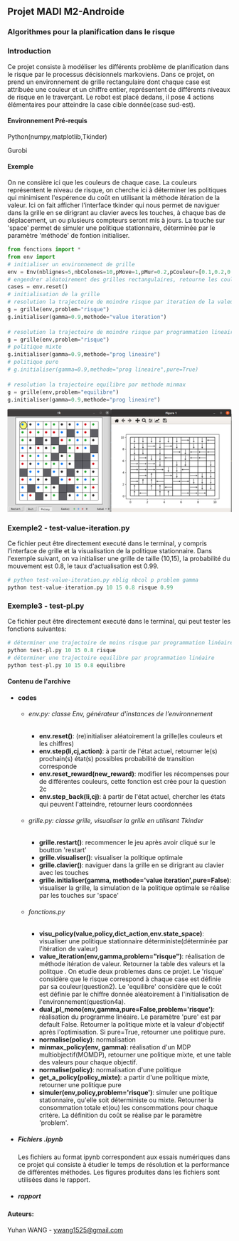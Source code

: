## Projet MADI M2-Androide
### Algorithmes pour la planification dans le risque
### Introduction
Ce projet consiste à modéliser les différents problème de planification dans le risque par le processus décisionnels markoviens. Dans ce projet, on prend un environnement de grille rectangulaire dont chaque case est attribuée une couleur et un chiffre entier, représentent de différents niveaux de risque en le traverçant. Le robot est placé dedans, il pose 4 actions élémentaires pour atteindre la case cible donnée(case sud-est).
#### Environnement Pré-requis

Python(numpy,matplotlib,Tkinder)

Gurobi

#### Exemple
On ne consière ici que les couleurs de chaque case. La couleurs représentent le niveau de risque, on cherche ici à déterminer les politiques qui minimisent l'espérence du coût en utilisant la méthode itération de la valeur. Ici on fait afficher l'interface tkinder qui nous permet de naviguer dans la grille en se dirigrant au clavier avecs les touches, à chaque bas de déplacement, un ou plusieurs compteurs seront mis à jours. La touche sur 'space' permet de simuler une politique stationnaire, déterminée par le paramètre 'méthode' de fontion initialiser.
```Python
from fonctions import *
from env import 
# initialiser un environnement de grille
env = Env(nblignes=5,nbColones=10,pMove=1,pMur=0.2,pCouleur=[0.1,0.2,0.3,0.4])
# engendrer aléatoirement des grilles rectangulaires, retourne les couleurs et les chiffres
cases = env.reset()
# initialisation de la grille
# resolution la trajectoire de moindre risque par iteration de la valeur
g = grille(env,problem="risque")
g.initialiser(gamma=0.9,methode="value iteration")

# resolution la trajectoire de moindre risque par programmation lineaire
g = grille(env,problem="risque")
# politique mixte
g.initialiser(gamma=0.9,methode="prog lineaire")
# politique pure
# g.initialiser(gamma=0.9,methode="prog lineaire",pure=True)

# resolution la trajectoire equilibre par methode minmax
g = grille(env,problem="equilibre")
g.initialiser(gamma=0.9,methode="prog lineaire")
```
![](https://github.com/yuhanWG/MADI/blob/master/images/2b-1.png)

### Exemple2 - test-value-iteration.py
Ce fichier peut être directement executé dans le terminal, y compris l'interface de grille et la visualisation de la politique stationnaire. Dans l'exemple suivant, on va initialiser une grille de taille (10,15), la probabilité du mouvement est 0.8, le taux d'actualisation est 0.99.
```Python
# python test-value-iteration.py nblig nbcol p problem gamma
python test-value-iteration.py 10 15 0.8 risque 0.99
```
### Exemple3 - test-pl.py
Ce fichier peut être directement executé dans le terminal, qui peut tester les fonctions suivantes: 
```Python
# déterminer une trajectoire de moins risque par programmation linéaire
python test-pl.py 10 15 0.8 risque
# déterminer une trajectoire equilibre par programmation linéaire
python test-pl.py 10 15 0.8 equilibre
```
#### Contenu de l'archive
* #### codes
    - ###### env.py: classe Env, générateur d'instances de l'environnement
        - **env.reset()**: (re)initialiser aléatoirement la grille(les couleurs et les chiffres)
        - **env.step(li,cj,action)**: à partir de l'état actuel, retourner le(s) prochain(s) état(s) possibles
        probabilité de transition corresponde
        - **env.reset_reward(new_reward)**: modifier les récompenses pour de différentes couleurs, cette fonction est crée pour la question 2c
        - **env.step_back(li,cj)**: à partir de l'état actuel, chercher les états qui peuvent l'atteindre, retourner leurs coordonnées
    - ###### grille.py: classe grille, visualiser la grille en utilisant Tkinder
        - **grille.restart()**: recommencer le jeu après avoir cliqué sur le boutton 'restart'
        - **grille.visualiser()**: visualiser la politique optimale
        - **grille.clavier()**: naviguer dans la grille en se dirigrant au clavier avec les touches
        - **grille.initialiser(gamma, methode='value iteration',pure=False)**: visualiser la grille, la simulation de la politique optimale se réalise par les touches sur 'space'
    - ###### fonctions.py
        - **visu_policy(value,policy,dict_action,env.state_space)**: visualiser une politique stationnaire déterministe(déterminée par l'itération de valeur)
        - **value_iteration(env,gamma,problem="risque")**: réalisation de méthode itération de valeur. Retourner la table des valeurs et la politque
        . On etudie deux problemes dans ce projet. Le 'risque' considère que le risque correspond à chaque case est définie par
        sa couleur(question2). Le 'equilibre' considère que le coût est définie par le chiffre donnée aléatoirement à l'initialisation
        de l'environnement(question4a).
        - **dual_pl_mono(env,gamma,pure=False,problem='risque')**: réalisation du programme linéaire. Le paramètre 'pure' est par default False.
        Retourner la politique mixte et la valeur d'objectif après l'optimisation. Si pure=True, retourner une politique pure.
        - **normalise(policy)**: normalisation
        - **minmax_policy(env, gamma)**: réalisation d'un MDP multiobjectif(MOMDP), retourner une politique mixte, et une table des valeurs pour chaque objectif. 
        - **normalise(policy)**: normalisation d'une politique
        - **get_a_policy(policy_mixte)**: a partir d'une politique mixte, retourner une politique pure
        - **simuler(env,policy,problem='risque')**: simuler une politique stationnaire, qu'elle soit déterministe ou mixte. Retourner
        la consommation totale et(ou) les consommations pour chaque critère. La définition du coût se réalise par le paramètre
        'problem'.

- ##### Fichiers .ipynb
    Les fichiers au format ipynb correspondent aux essais numériques dans ce projet qui consiste à étudier le temps de résolution
et la performance de différentes méthodes. Les figures produites dans les fichiers sont utilisées dans le rapport.
- ##### rapport

#### Auteurs:
Yuhan WANG - ywang1525@gmail.com
